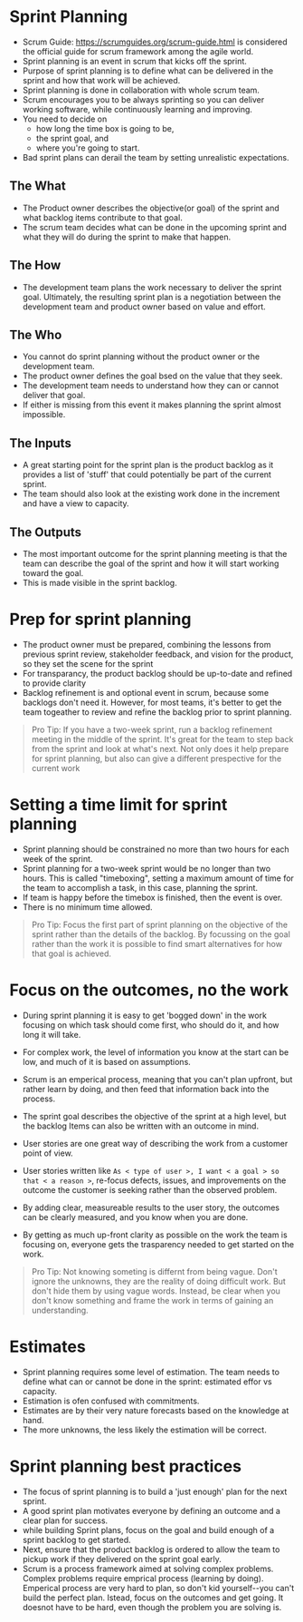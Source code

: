 # Sprint Planning

- Scrum Guide: <https://scrumguides.org/scrum-guide.html> is considered the official guide for scrum framework among the agile world.
- Sprint planning is an event in scrum that kicks off the sprint. 
- Purpose of sprint planning is to define what can be delivered in the sprint and how that work will be achieved.
- Sprint planning is done in collaboration with whole scrum team.
- Scrum encourages you to be always sprinting so you can deliver working software, while continuously learning and improving.
- You need to decide on 
  - how long the time box is going to be, 
  - the sprint goal, and 
  - where you're going to start. 
- Bad sprint plans can derail the team by setting unrealistic expectations.

## The What
- The Product owner describes the objective(or goal) of the sprint and what backlog items contribute to that goal.
- The scrum team decides what can be done in the upcoming sprint and what they will do during the sprint to make that happen.

## The How
- The development team plans the work necessary to deliver the sprint goal. Ultimately, the resulting sprint plan is a negotiation between the development team and product owner based on value and effort.

## The Who
- You cannot do sprint planning without the product owner or the development team. 
- The product owner defines the goal bsed on the value that they seek. 
- The development team needs to understand how they can or cannot deliver that goal. 
- If either is missing from this event it makes planning the sprint almost impossible.

## The Inputs
- A great starting point for the sprint plan is the product backlog as it provides a list of 'stuff' that could potentially be part of the current sprint.
- The team should also look at the existing work done in the increment and have a view to capacity.

## The Outputs
- The most important outcome for the sprint planning meeting is that the team can describe the goal of the sprint and how it will start working toward the goal.
- This is made visible in the sprint backlog.

# Prep for sprint planning
- The product owner must be prepared, combining the lessons from previous sprint review, stakeholder feedback, and vision for the product, so they set the scene for the sprint
- For transparancy, the product backlog should be up-to-date and refined to provide clarity
- Backlog refinement is and optional event in scrum, because some backlogs don't need it. However, for most teams, it's better to get the team togeather to review and refine the backlog prior to sprint planning.

> Pro Tip: If you have a two-week sprint, run a backlog refinement meeting in the middle of the sprint. It's great for the team to step back from the sprint and look at what's next. Not only does it help prepare for sprint planning, but also can give a different prespective for the current work

# Setting a time limit for sprint planning
- Sprint planning should be constrained no more than two hours for each week of the sprint.
- Sprint planning for a two-week sprint would be no longer than two hours. This is called "timeboxing", setting a maximum amount of time for the team to accomplish a task, in this case, planning the sprint.
- If team is happy before the timebox is finished, then the event is over.
- There is no minimum time allowed.

> Pro Tip: Focus the first part of sprint planning on the objective of the sprint rather than the details of the backlog. By focussing on the goal rather than the work it is possible to find smart alternatives for how that goal is achieved.

# Focus on the outcomes, no the work
- During sprint planning it is easy to get 'bogged down' in the work focusing on which task should come first, who should do it, and how long it will take.
- For complex work, the level of information you know at the start can be low, and much of it is based on assumptions. 
- Scrum is an emperical process, meaning that you can't plan upfront, but rather learn by doing, and then feed that information back into the process.

- The sprint goal describes the objective of the sprint at a high level, but the backlog Items can also be written with an outcome in mind. 
- User stories are one great way of describing the work from a customer point of view.
- User stories written like `As < type of user >, I want < a goal > so that < a reason >`, re-focus defects, issues, and improvements on the outcome the customer is seeking rather than the observed problem.
- By adding clear, measureable results to the user story, the outcomes can be clearly measured, and you know when you are done.
- By getting as much up-front clarity as possible on the work the team is focusing on, everyone gets the trasparency needed to get started on the work. 

> Pro Tip: Not knowing someting is differnt from being vague. Don't ignore the unknowns, they are the reality of doing difficult work. But don't hide them by using vague words. Instead, be clear when you don't know something and frame the work in terms of gaining an understanding.

# Estimates

- Sprint planning requires some level of estimation. The team needs to define what can or cannot be done in the sprint: estimated effor vs capacity.
- Estimation is ofen confused with commitments.
- Estimates are by their very nature forecasts based on the knowledge at hand.
- The more unknowns, the less likely the estimation will be correct.

# Sprint planning best practices
- The focus of sprint planning is to build a 'just enough' plan for the next sprint.
- A good sprint plan motivates everyone by defining an outcome and a clear plan for success.
- while building Sprint plans, focus on the goal and build enough of a sprint backlog to get started.
- Next, ensure that the product backlog is ordered to allow the team to pickup work if they delivered on the sprint goal early.
- Scrum is a process framework aimed at solving complex problems. Complex problems require emprical process (learning by doing). Emperical process are very hard to plan, so don't kid yourself--you can't build the perfect plan. Istead, focus on the outcomes and get going. It doesnot have to be hard, even though the problem you are solving is.


 
 
 
 
